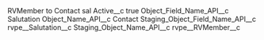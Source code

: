 <?xml version="1.0" encoding="UTF-8"?>
<CustomMetadata xmlns="http://soap.sforce.com/2006/04/metadata" xmlns:xsi="http://www.w3.org/2001/XMLSchema-instance" xmlns:xsd="http://www.w3.org/2001/XMLSchema">
    <label>RVMember to Contact sal</label>
    <values>
        <field>Active__c</field>
        <value xsi:type="xsd:boolean">true</value>
    </values>
    <values>
        <field>Object_Field_Name_API__c</field>
        <value xsi:type="xsd:string">Salutation</value>
    </values>
    <values>
        <field>Object_Name_API__c</field>
        <value xsi:type="xsd:string">Contact</value>
    </values>
    <values>
        <field>Staging_Object_Field_Name_API__c</field>
        <value xsi:type="xsd:string">rvpe__Salutation__c</value>
    </values>
    <values>
        <field>Staging_Object_Name_API__c</field>
        <value xsi:type="xsd:string">rvpe__RVMember__c</value>
    </values>
</CustomMetadata>
